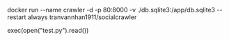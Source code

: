docker run --name crawler -d -p 80:8000 -v ./db.sqlite3:/app/db.sqlite3 --restart always tranvannhan1911/socialcrawler

exec(open("test.py").read())